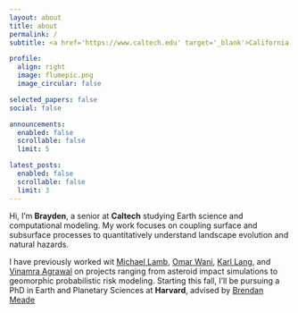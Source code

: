 ```yaml
---
layout: about
title: about
permalink: /
subtitle: <a href='https://www.caltech.edu' target='_blank'>California Institute of Technology</a> | snoh@caltech.edu

profile:
  align: right
  image: flumepic.png
  image_circular: false

selected_papers: false
social: false

announcements:
  enabled: false
  scrollable: false
  limit: 5

latest_posts:
  enabled: false
  scrollable: false
  limit: 3
---
```


Hi, I’m **Brayden**, a senior at **Caltech** studying Earth science and computational modeling. My work focuses on coupling surface and subsurface processes to quantitatively understand landscape evolution and natural hazards.

I have previously worked wit [Michael Lamb](https://lamb.caltech.edu/), [Omar Wani](https://www.omarwani.com/), [Karl Lang](https://www.karllang.info/), and [Vinamra Agrawal](https://vinagr.github.io/) on projects ranging from asteroid impact simulations to geomorphic probabilistic risk modeling. Starting this fall, I’ll be pursuing a PhD in Earth and Planetary Sciences at **Harvard**, advised by [Brendan Meade](https://brendanjmeade.github.io/)
